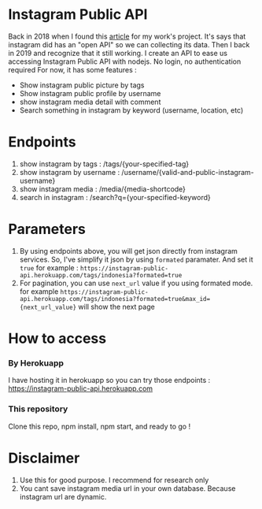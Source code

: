 # Instagram Public API

Back in 2018 when I found this [article](https://medium.com/@h4t0n/instagram-data-scraping-550c5f2fb6f1) for my work's project. It's says that instagram did has an "open API" so we can collecting its data. Then I back in 2019 and recognize that it still working. I create an API to ease us accessing Instagram Public API with nodejs. No login, no authentication required
For now, it has some features :

  - Show instagram public picture by tags
  - Show instagram public profile by username
  - show instagram media detail with comment
  - Search something in instagram by keyword (username, location, etc)

# Endpoints
1. show instagram by tags : /tags/{your-specified-tag}
2. show instagram by username : /username/{valid-and-public-instagram-username}
3. show instagram media : /media/{media-shortcode}
4. search in instagram : /search?q={your-specified-keyword}

# Parameters
1. By using endpoints above, you will get json directly from instagram services. So, I've simplify it json by using `formated` paramater. And set it `true` for example : `https://instagram-public-api.herokuapp.com/tags/indonesia?formated=true`
2. For pagination, you can use `next_url` value if you using formated mode. for example 
`https://instagram-public-api.herokuapp.com/tags/indonesia?formated=true&max_id={next_url_value}` will show the next page

# How to access
### By Herokuapp
I have hosting it in herokuapp so you can try those endpoints : https://instagram-public-api.herokuapp.com

### This repository
Clone this repo, npm install, npm start, and ready to go !

# Disclaimer
1. Use this for good purpose. I recommend for research only
2. You cant save instagram media url in your own database. Because instagram url are dynamic.

